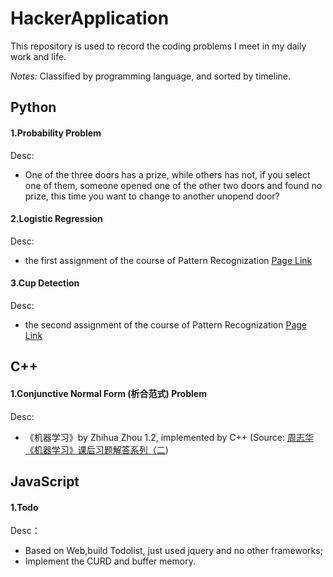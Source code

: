 # HackerApplication

This repository is used to record the coding problems I meet in my daily work and life. 

*Notes:* Classified by programming language, and sorted by timeline.

## Python

#### 1.Probability Problem

Desc:

* One of the three doors has a prize, while others has not, if you select one of them, someone opened one of the other two doors and found no prize, this time you want to change to another unopend door?

#### 2.Logistic Regression

Desc:

* the first assignment of the course of Pattern Recognization [Page Link](http://sse.tongji.edu.cn/yingshen/course/PR2017Fall/assignments/assignment1.pdf)

#### 3.Cup Detection

Desc:

* the second assignment of the course of Pattern Recognization [Page Link](http://sse.tongji.edu.cn/yingshen/course/PR2017Fall/assignments/assignment2.pdf)

## C++

#### 1.Conjunctive Normal Form (析合范式) Problem

Desc:

* 《机器学习》by Zhihua Zhou 1.2, implemented by C++ (Source: [周志华《机器学习》课后习题解答系列（二](http://blog.csdn.net/snoopy_yuan/article/details/62054718))


## JavaScript

#### 1.Todo

Desc：

* Based on Web,build Todolist, just used jquery and no other frameworks;
* Implement the CURD and buffer memory.

